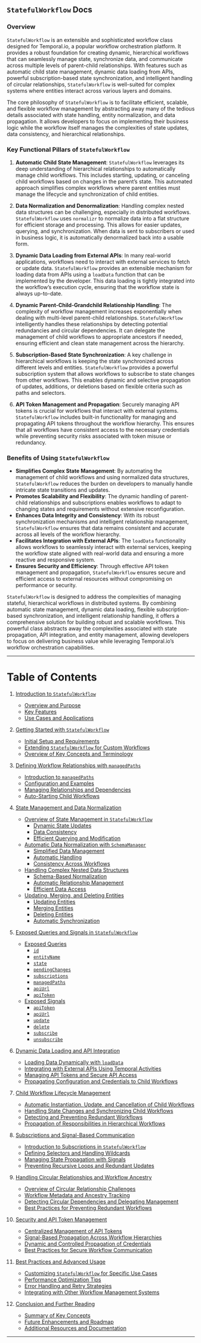 ## `StatefulWorkflow` Docs

### Overview

`StatefulWorkflow` is an extensible and sophisticated workflow class designed for Temporal.io, a popular workflow orchestration platform. It provides a robust foundation for creating dynamic, hierarchical workflows that can seamlessly manage state, synchronize data, and communicate across multiple levels of parent-child relationships. With features such as automatic child state management, dynamic data loading from APIs, powerful subscription-based state synchronization, and intelligent handling of circular relationships, `StatefulWorkflow` is well-suited for complex systems where entities interact across various layers and domains.

The core philosophy of `StatefulWorkflow` is to facilitate efficient, scalable, and flexible workflow management by abstracting away many of the tedious details associated with state handling, entity normalization, and data propagation. It allows developers to focus on implementing their business logic while the workflow itself manages the complexities of state updates, data consistency, and hierarchical relationships.

### Key Functional Pillars of `StatefulWorkflow`

1. **Automatic Child State Management**: `StatefulWorkflow` leverages its deep understanding of hierarchical relationships to automatically manage child workflows. This includes starting, updating, or canceling child workflows based on changes in the parent’s state. This automated approach simplifies complex workflows where parent entities must manage the lifecycle and synchronization of child entities.

2. **Data Normalization and Denormalization**: Handling complex nested data structures can be challenging, especially in distributed workflows. `StatefulWorkflow` uses `normalizr` to normalize data into a flat structure for efficient storage and processing. This allows for easier updates, querying, and synchronization. When data is sent to subscribers or used in business logic, it is automatically denormalized back into a usable form.

3. **Dynamic Data Loading from External APIs**: In many real-world applications, workflows need to interact with external services to fetch or update data. `StatefulWorkflow` provides an extensible mechanism for loading data from APIs using a `loadData` function that can be implemented by the developer. This data loading is tightly integrated into the workflow’s execution cycle, ensuring that the workflow state is always up-to-date.

4. **Dynamic Parent-Child-Grandchild Relationship Handling**: The complexity of workflow management increases exponentially when dealing with multi-level parent-child relationships. `StatefulWorkflow` intelligently handles these relationships by detecting potential redundancies and circular dependencies. It can delegate the management of child workflows to appropriate ancestors if needed, ensuring efficient and clean state management across the hierarchy.

5. **Subscription-Based State Synchronization**: A key challenge in hierarchical workflows is keeping the state synchronized across different levels and entities. `StatefulWorkflow` provides a powerful subscription system that allows workflows to subscribe to state changes from other workflows. This enables dynamic and selective propagation of updates, additions, or deletions based on flexible criteria such as paths and selectors.

6. **API Token Management and Propagation**: Securely managing API tokens is crucial for workflows that interact with external systems. `StatefulWorkflow` includes built-in functionality for managing and propagating API tokens throughout the workflow hierarchy. This ensures that all workflows have consistent access to the necessary credentials while preventing security risks associated with token misuse or redundancy.

### Benefits of Using `StatefulWorkflow`

- **Simplifies Complex State Management**: By automating the management of child workflows and using normalized data structures, `StatefulWorkflow` reduces the burden on developers to manually handle intricate state transitions and updates.
- **Promotes Scalability and Flexibility**: The dynamic handling of parent-child relationships and subscriptions enables workflows to adapt to changing states and requirements without extensive reconfiguration.
- **Enhances Data Integrity and Consistency**: With its robust synchronization mechanisms and intelligent relationship management, `StatefulWorkflow` ensures that data remains consistent and accurate across all levels of the workflow hierarchy.
- **Facilitates Integration with External APIs**: The `loadData` functionality allows workflows to seamlessly interact with external services, keeping the workflow state aligned with real-world data and ensuring a more reactive and responsive system.
- **Ensures Security and Efficiency**: Through effective API token management and propagation, `StatefulWorkflow` ensures secure and efficient access to external resources without compromising on performance or security.

`StatefulWorkflow` is designed to address the complexities of managing stateful, hierarchical workflows in distributed systems. By combining automatic state management, dynamic data loading, flexible subscription-based synchronization, and intelligent relationship handling, it offers a comprehensive solution for building robust and scalable workflows. This powerful class abstracts away the complexities associated with state propagation, API integration, and entity management, allowing developers to focus on delivering business value while leveraging Temporal.io’s workflow orchestration capabilities.

---

# Table of Contents

1. [Introduction to `StatefulWorkflow`](./introduction.md)
   - [Overview and Purpose](./introduction.md#overview-and-purpose)
   - [Key Features](./introduction.md#key-features)
   - [Use Cases and Applications](./introduction.md#use-cases-and-applications)

2. [Getting Started with `StatefulWorkflow`](./getting_started.md)
   - [Initial Setup and Requirements](./getting_started.md#initial-setup-and-requirements)
   - [Extending `StatefulWorkflow` for Custom Workflows](./getting_started.md#extending-statefulworkflow-for-custom-workflows)
   - [Overview of Key Concepts and Terminology](./getting_started.md#overview-of-key-concepts-and-terminology)

3. [Defining Workflow Relationships with `managedPaths`](./defining_workflow_relationships.md)
   - [Introduction to `managedPaths`](./defining_workflow_relationships.md#introduction-to-managedpaths)
   - [Configuration and Examples](./defining_workflow_relationships.md#configuration-and-examples)
   - [Managing Relationships and Dependencies](./defining_workflow_relationships.md#managing-relationships-and-dependencies)
   - [Auto-Starting Child Workflows](./defining_workflow_relationships.md#auto-starting-child-workflows)

4. [State Management and Data Normalization](./state_management_and_data_normalization.md)
   - [Overview of State Management in `StatefulWorkflow`](./state_management_and_data_normalization.md#overview-of-state-management-in-statefulworkflow)
     - [Dynamic State Updates](./state_management_and_data_normalization.md#dynamic-state-updates)
     - [Data Consistency](./state_management_and_data_normalization.md#data-consistency)
     - [Efficient Querying and Modification](./state_management_and_data_normalization.md#efficient-querying-and-modification)
   - [Automatic Data Normalization with `SchemaManager`](./state_management_and_data_normalization.md#automatic-data-normalization-with-schemamanager)
     - [Simplified Data Management](./state_management_and_data_normalization.md#simplified-data-management)
     - [Automatic Handling](./state_management_and_data_normalization.md#automatic-handling)
     - [Consistency Across Workflows](./state_management_and_data_normalization.md#consistency-across-workflows)
   - [Handling Complex Nested Data Structures](./state_management_and_data_normalization.md#handling-complex-nested-data-structures)
     - [Schema-Based Normalization](./state_management_and_data_normalization.md#schema-based-normalization)
     - [Automatic Relationship Management](./state_management_and_data_normalization.md#automatic-relationship-management)
     - [Efficient Data Access](./state_management_and_data_normalization.md#efficient-data-access)
   - [Updating, Merging, and Deleting Entities](./state_management_and_data_normalization.md#updating-merging-and-deleting-entities)
     - [Updating Entities](./state_management_and_data_normalization.md#updating-entities)
     - [Merging Entities](./state_management_and_data_normalization.md#merging-entities)
     - [Deleting Entities](./state_management_and_data_normalization.md#deleting-entities)
     - [Automatic Synchronization](./state_management_and_data_normalization.md#automatic-synchronization)

5. [Exposed Queries and Signals in `StatefulWorkflow`](./exposed_queries_and_signals.md)
   - [Exposed Queries](./exposed_queries_and_signals.md#exposed-queries)
     - [`id`](./exposed_queries_and_signals.md#id)
     - [`entityName`](./exposed_queries_and_signals.md#entityname)
     - [`state`](./exposed_queries_and_signals.md#state)
     - [`pendingChanges`](./exposed_queries_and_signals.md#pendingchanges)
     - [`subscriptions`](./exposed_queries_and_signals.md#subscriptions)
     - [`managedPaths`](./exposed_queries_and_signals.md#managedpaths)
     - [`apiUrl`](./exposed_queries_and_signals.md#apiurl)
     - [`apiToken`](./exposed_queries_and_signals.md#apitoken)
   - [Exposed Signals](./exposed_queries_and_signals.md#exposed-signals)
     - [`apiToken`](./exposed_queries_and_signals.md#apitoken-signal)
     - [`apiUrl`](./exposed_queries_and_signals.md#apiurl-signal)
     - [`update`](./exposed_queries_and_signals.md#update)
     - [`delete`](./exposed_queries_and_signals.md#delete)
     - [`subscribe`](./exposed_queries_and_signals.md#subscribe)
     - [`unsubscribe`](./exposed_queries_and_signals.md#unsubscribe)

6. [Dynamic Data Loading and API Integration](./dynamic_data_loading_and_api_integration.md)
   - [Loading Data Dynamically with `loadData`](./dynamic_data_loading_and_api_integration.md#loading-data-dynamically-with-loaddata)
   - [Integrating with External APIs Using Temporal Activities](./dynamic_data_loading_and_api_integration.md#integrating-with-external-apis-using-temporal-activities)
   - [Managing API Tokens and Secure API Access](./dynamic_data_loading_and_api_integration.md#managing-api-tokens-and-secure-api-access)
   - [Propagating Configuration and Credentials to Child Workflows](./dynamic_data_loading_and_api_integration.md#propagating-configuration-and-credentials-to-child-workflows)

7. [Child Workflow Lifecycle Management](./child_workflow_lifecycle_management.md)
   - [Automatic Instantiation, Update, and Cancellation of Child Workflows](./child_workflow_lifecycle_management.md#automatic-instantiation-update-and-cancellation-of-child-workflows)
   - [Handling State Changes and Synchronizing Child Workflows](./child_workflow_lifecycle_management.md#handling-state-changes-and-synchronizing-child-workflows)
   - [Detecting and Preventing Redundant Workflows](./child_workflow_lifecycle_management.md#detecting-and-preventing-redundant-workflows)
   - [Propagation of Responsibilities in Hierarchical Workflows](./child_workflow_lifecycle_management.md#propagation-of-responsibilities-in-hierarchical-workflows)

8. [Subscriptions and Signal-Based Communication](./subscriptions_and_signal_based_communication.md)
   - [Introduction to Subscriptions in `StatefulWorkflow`](./subscriptions_and_signal_based_communication.md#introduction-to-subscriptions-in-statefulworkflow)
   - [Defining Selectors and Handling Wildcards](./subscriptions_and_signal_based_communication.md#defining-selectors-and-handling-wildcards)
   - [Managing State Propagation with Signals](./subscriptions_and_signal_based_communication.md#managing-state-propagation-with-signals)
   - [Preventing Recursive Loops and Redundant Updates](./subscriptions_and_signal_based_communication.md#preventing-recursive-loops-and-redundant-updates)

9. [Handling Circular Relationships and Workflow Ancestry](./handling_circular_relationships_and_workflow_ancestry.md)
   - [Overview of Circular Relationship Challenges](./handling_circular_relationships_and_workflow_ancestry.md#overview-of-circular-relationship-challenges)
   - [Workflow Metadata and Ancestry Tracking](./handling_circular_relationships_and_workflow_ancestry.md#workflow-metadata-and-ancestry-tracking)
   - [Detecting Circular Dependencies and Delegating Management](./handling_circular_relationships_and_workflow_ancestry.md#detecting-circular-dependencies-and-delegating-management)
   - [Best Practices for Preventing Redundant Workflows](./handling_circular_relationships_and_workflow_ancestry.md#best-practices-for-preventing-redundant-workflows)

10. [Security and API Token Management](./security_and_api_token_management.md)
    - [Centralized Management of API Tokens](./security_and_api_token_management.md#centralized-management-of-api-tokens)
    - [Signal-Based Propagation Across Workflow Hierarchies](./security_and_api_token_management.md#signal-based-propagation-across-workflow-hierarchies)
    - [Dynamic and Controlled Propagation of Credentials](./security_and_api_token_management.md#dynamic-and-controlled-propagation-of-credentials)
    - [Best Practices for Secure Workflow Communication](./security_and_api_token_management.md#best-practices-for-secure-workflow-communication)

11. [Best Practices and Advanced Usage](./best_practices_and_advanced_usage.md)
    - [Customizing `StatefulWorkflow` for Specific Use Cases](./best_practices_and_advanced_usage.md#customizing-statefulworkflow-for-specific-use-cases)
    - [Performance Optimization Tips](./best_practices_and_advanced_usage.md#performance-optimization-tips)
    - [Error Handling and Retry Strategies](./best_practices_and_advanced_usage.md#error-handling-and-retry-strategies)
    - [Integrating with Other Workflow Management Systems](./best_practices_and_advanced_usage.md#integrating-with-other-workflow-management-systems)

12. [Conclusion and Further Reading](./conclusion_and_further_reading.md)
    - [Summary of Key Concepts](./conclusion_and_further_reading.md#summary-of-key-concepts)
    - [Future Enhancements and Roadmap](./conclusion_and_further_reading.md#future-enhancements-and-roadmap)
    - [Additional Resources and Documentation](./conclusion_and_further_reading.md#additional-resources-and-documentation)

---